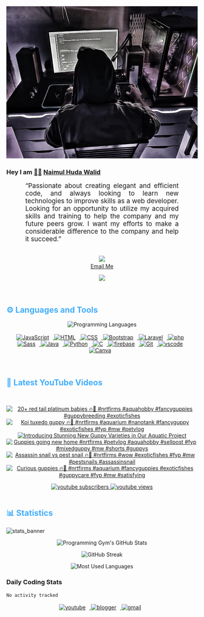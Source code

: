 <!-- ![github_cover_banner](https://www.digitalsolutionservices.com/img/services/web%20development.gif)-->

<div align="center" style="display:block;">
    <img height="400px" width="100%" alt="github cover banner" src="https://raw.githubusercontent.com/NaimulHudaWalid/NaimulHudaWalid/main/272276268_3114779035434264_920860974401480824_n.jpg"/> 
</div>

### Hey I am [👨🏻‍][facebook] [Naimul Huda Walid][youtube]



<p align:"center" style="text-align: justify; margin: 0 50px; font-size: 17px;" >
   “Passionate about creating elegant and efficient code, and always looking to learn new technologies to improve skills as a web developer. Looking for an opportunity to utilize my acquired skills and training to help the company and my future peers grow. I want my efforts to make a considerable difference to the company and help it succeed.”
<br>
<br>
<div align="center">

![](https://visitor-badge.glitch.me/badge?page_id=NaimulHudaWalid)
    <br />
[Email Me](mailto:dev.naimulhuda@gmail.com)
</div>
</p>
<!-- Typing SVG by DenverCoder1 - https://github.com/DenverCoder1/readme-typing-svg -->
<p align="center">
<!--   <a href="https://github.com/DenverCoder1/readme-typing-svg"> -->
    <img src="https://readme-typing-svg.herokuapp.com?color=E22FE4&width=380&height=45&lines=Open-Source+Enthusiast;Learning+In+Public;Empowering+Others;Nice+To+Meet+You+...&center=true"></a>

</p>
<br>
<!-- Languages and Tools -->

<h2 style="color: #44AEFB">⚙️ Languages and Tools</h2>
<div align="center" style="display:block;">
    <img width="100px" alt="Programming Languages" src="https://user-images.githubusercontent.com/78341798/194531121-47b0119a-ce00-439d-b586-125f86acb098.png"/> 
</div>
<br>   
<!-- Icons Resources -->
<!-- https://devicon.dev/ -->
<!-- https://cdn.jsdelivr.net/npm/simple-icons@v3/icons/ -->
<div align="center">
  <a href="https://developer.mozilla.org/en-US/docs/Web/JavaScript" target="_blank" rel="noreferrer">
      <img  alt="JavaScript" height="50px" style="padding-right:10px;" src="https://cdn.jsdelivr.net/gh/devicons/devicon/icons/javascript/javascript-plain.svg"/>
  </a>
  
 
  <a href="https://developer.mozilla.org/en-US/docs/Web/HTML" target="_blank" rel="noreferrer">
      <img  alt="HTML" height="50px" style="padding-right:10px;" src="https://cdn.jsdelivr.net/gh/devicons/devicon/icons/html5/html5-original.svg"/>
  </a>
  <a href="https://developer.mozilla.org/en-US/docs/Web/CSS" target="_blank" rel="noreferrer">
      <img  alt="CSS" height="50px" style="padding-right:10px;" src="https://cdn.jsdelivr.net/gh/devicons/devicon/icons/css3/css3-original.svg"/>
  </a>
  <a href="https://getbootstrap.com/" target="_blank" rel="noreferrer">
      <img  alt="Bootstrap" height="50px" style="padding-right:10px;" src="https://cdn.jsdelivr.net/gh/devicons/devicon/icons/bootstrap/bootstrap-original.svg"/>
  </a> 
  <a href="https://laravel.com/" target="_blank" rel="noreferrer">
      <img  alt="Laravel" height="50px" style="padding-right:10px;" src="https://cdn.jsdelivr.net/gh/devicons/devicon/icons/laravel/laravel-plain.svg"/>
  </a>
  <a href="https://www.php.net/" target="_blank" rel="noreferrer">
      <img  alt="php" height="50px" style="padding-right:10px;" src="https://cdn.jsdelivr.net/gh/devicons/devicon/icons/php/php-original.svg"/>
  </a>
  <a href="https://sass-lang.com/" target="_blank" rel="noreferrer">
      <img  alt="Sass" height="50px" style="padding-right:10px;" src="https://cdn.jsdelivr.net/gh/devicons/devicon/icons/sass/sass-original.svg"/>
  </a>
  <a href="https://www.java.com/en/" target="_blank" rel="noreferrer">
      <img  alt="Java" height="50px" style="padding-right:10px;" src="https://cdn.jsdelivr.net/gh/devicons/devicon/icons/java/java-original.svg"/>
  </a>    
  <a href="https://www.python.org/" target="_blank" rel="noreferrer">
      <img  alt="Python" height="50px" style="padding-right:10px;" src="https://cdn.jsdelivr.net/gh/devicons/devicon/icons/python/python-original.svg"/>
  </a>
  <a href="https://www.cprogramming.com/" target="_blank" rel="noreferrer">
      <img  alt="C" height="50px" style="padding-right:10px;" src="https://cdn.jsdelivr.net/gh/devicons/devicon/icons/c/c-original.svg"/>
  </a>
  
  <a href="https://firebase.google.com/" target="_blank" rel="noreferrer">
      <img  alt="firebase" height="50px" style="padding-right:10px;" src="https://cdn.jsdelivr.net/gh/devicons/devicon/icons/firebase/firebase-plain.svg"/>
  </a>
 
  <a href="https://git-scm.com/" target="_blank" rel="noreferrer">
      <img  alt="Git" height="50px" style="padding-right:10px;" src="https://cdn.jsdelivr.net/gh/devicons/devicon/icons/git/git-original.svg"/>
  </a>
  
  <a href="https://code.visualstudio.com/" target="_blank" rel="noreferrer">
      <img  alt="vscode" height="50px" style="padding-right:10px;"src="https://cdn.jsdelivr.net/gh/devicons/devicon/icons/vscode/vscode-original.svg"/>
  </a>
  <a href="https://www.canva.com/" target="_blank" rel="noreferrer">
      <img  alt="Canva" height="50px" style="padding-right:10px;" src="https://cdn.jsdelivr.net/gh/devicons/devicon/icons/canva/canva-original.svg"/> 
  </a>
</div>
<br>
<br>

<!-- Latest YouTube Videos -->

<h2 style="color: #44AEFB">🎦 Latest YouTube Videos</h2>
<br />

<!-- Resource/Reference: https://github.com/DenverCoder1/github-readme-youtube-cards -->
<div class="youtube videos cards" align="center">

<!-- BEGIN YOUTUBE-CARDS -->
[![20+ red tail platinum babies 🔥🖤 #nrtfirms #aquahobby #fancyguppies #guppybreeding #exoticfishes](https://ytcards.demolab.com/?id=ssHoEpSy5sQ&title=20%2B+red+tail+platinum+babies+%F0%9F%94%A5%F0%9F%96%A4+%23nrtfirms+%23aquahobby+%23fancyguppies+%23guppybreeding+%23exoticfishes&lang=en&timestamp=1702295982&background_color=%230d1117&title_color=%23ffffff&stats_color=%23dedede&max_title_lines=1&width=250&border_radius=5 "20+ red tail platinum babies 🔥🖤 #nrtfirms #aquahobby #fancyguppies #guppybreeding #exoticfishes")](https://www.youtube.com/watch?v=ssHoEpSy5sQ)
[![Koi tuxedo guppy 🔥🖤 #nrtfirms #aquarium #nanotank #fancyguppy #exoticfishes #fyp #mw #petvlog](https://ytcards.demolab.com/?id=G_Du4gIqGfk&title=Koi+tuxedo+guppy+%F0%9F%94%A5%F0%9F%96%A4+%23nrtfirms+%23aquarium+%23nanotank+%23fancyguppy+%23exoticfishes+%23fyp+%23mw+%23petvlog&lang=en&timestamp=1702258541&background_color=%230d1117&title_color=%23ffffff&stats_color=%23dedede&max_title_lines=1&width=250&border_radius=5 "Koi tuxedo guppy 🔥🖤 #nrtfirms #aquarium #nanotank #fancyguppy #exoticfishes #fyp #mw #petvlog")](https://www.youtube.com/watch?v=G_Du4gIqGfk)
[![Introducing Stunning New Guppy Varieties in Our Aquatic Project](https://ytcards.demolab.com/?id=L9lkIincdw0&title=Introducing+Stunning+New+Guppy+Varieties+in+Our+Aquatic+Project&lang=en&timestamp=1702251719&background_color=%230d1117&title_color=%23ffffff&stats_color=%23dedede&max_title_lines=1&width=250&border_radius=5 "Introducing Stunning New Guppy Varieties in Our Aquatic Project")](https://www.youtube.com/watch?v=L9lkIincdw0)
[![Guppies going new home #nrtfirms #petvlog #aquahobby #sellpost #fyp #mixedguppy #mw #shorts #guppys](https://ytcards.demolab.com/?id=O1g6yRPxgEs&title=Guppies+going+new+home+%23nrtfirms+%23petvlog+%23aquahobby+%23sellpost+%23fyp+%23mixedguppy+%23mw+%23shorts+%23guppys&lang=en&timestamp=1702211119&background_color=%230d1117&title_color=%23ffffff&stats_color=%23dedede&max_title_lines=1&width=250&border_radius=5 "Guppies going new home #nrtfirms #petvlog #aquahobby #sellpost #fyp #mixedguppy #mw #shorts #guppys")](https://www.youtube.com/watch?v=O1g6yRPxgEs)
[![Assassin snail vs pest snail 🔥🖤 #nrtfirms #wow  #exoticfishes #fyp #mw #pestsnails #assassinsnail](https://ytcards.demolab.com/?id=aLhDhWEgJwA&title=Assassin+snail+vs+pest+snail+%F0%9F%94%A5%F0%9F%96%A4+%23nrtfirms+%23wow++%23exoticfishes+%23fyp+%23mw+%23pestsnails+%23assassinsnail&lang=en&timestamp=1702165039&background_color=%230d1117&title_color=%23ffffff&stats_color=%23dedede&max_title_lines=1&width=250&border_radius=5 "Assassin snail vs pest snail 🔥🖤 #nrtfirms #wow  #exoticfishes #fyp #mw #pestsnails #assassinsnail")](https://www.youtube.com/watch?v=aLhDhWEgJwA)
[![Curious guppies 🔥🖤 #nrtfirms #aquarium #fancyguppies #exoticfishes #guppycare #fyp #mw #satisfying](https://ytcards.demolab.com/?id=aZdXvYysm-0&title=Curious+guppies+%F0%9F%94%A5%F0%9F%96%A4+%23nrtfirms+%23aquarium+%23fancyguppies+%23exoticfishes+%23guppycare+%23fyp+%23mw+%23satisfying&lang=en&timestamp=1702144143&background_color=%230d1117&title_color=%23ffffff&stats_color=%23dedede&max_title_lines=1&width=250&border_radius=5 "Curious guppies 🔥🖤 #nrtfirms #aquarium #fancyguppies #exoticfishes #guppycare #fyp #mw #satisfying")](https://www.youtube.com/watch?v=aZdXvYysm-0)
<!-- END YOUTUBE-CARDS -->
</div>

<!-- Begin Youtube Buttons -->
<!-- Resource/Reference:  https://github.com/DenverCoder1/custom-icon-badges -->
<div class="youtube buttons" align="center">
    <a href="https://www.youtube.com/channel/UCa3YaFwzSII0kKg3Nads2dQ"  target="_blank">
        <img alt="youtube subscribers" src="https://img.shields.io/youtube/channel/subscribers/UCa3YaFwzSII0kKg3Nads2dQ?logo=youtube&logoColor=red&style=for-the-badge"/>
    </a> 
    <a href="https://www.youtube.com/channel/UCa3YaFwzSII0kKg3Nads2dQ"  target="_blank">
        <img alt="youtube views" src="https://custom-icon-badges.demolab.com/youtube/channel/views/UCa3YaFwzSII0kKg3Nads2dQ?color=%23E05D44&logo=eye&logoColor=white&style=for-the-badge&labelColor=#555555"/>
    </a> 
</div>
<br>
<!-- End Youtube Buttons -->

<!-- Statistics -->

<h2 style="color: #44AEFB">📊 Statistics</h2>

![stats_banner](https://user-images.githubusercontent.com/78341798/194534778-d662496c-ae00-4e8d-ae9b-b90912054e7f.gif)

<!-- Begin Stats Cards -->
<!-- Resources:  -->
<!-- Github & Languages Stats: https://github.com/naimul15-12090/github-readme-stats --> 
<!-- Streak Stats: https://github.com/denvercoder1/github-readme-streak-stats -->
<!-- Change the value after ?username= to your GitHub username. -->
<div class="stats" align="center">

![Programming Gym's GitHub Stats](https://github-readme-stats.vercel.app/api?username=NaimulHudaWalid&hide=stars&count_private=true&show_icons=true&theme=algolia&border_radius=20)

![GitHub Streak](https://streak-stats.demolab.com?user=NaimulHudaWalid&count_private=true&theme=algolia&border_radius=22)

![Most Used Languages](https://github-readme-stats.vercel.app/api/top-langs/?username=NaimulHudaWalid&langs_count=8&layout=compact&show_icons=true&theme=algolia&border_radius=20)
    
<!-- ![Top Langs](https://github-readme-stats.vercel.app/api/top-langs/?username=naimul15-12090&langs_count=8) -->
<!-- [![Top Langs](https://github-readme-stats.vercel.app/api/top-langs/?username=naimul15-12090&layout=compact)](https://github.com/anuraghazra/github-readme-stats)
 -->
    
</div>
<!--  End Stats Cards -->



### Daily Coding Stats
<!--START_SECTION:waka-->

```txt
No activity tracked
```

<!--END_SECTION:waka-->
<!-- Begin Footer -->
<!-- Icons Resources -->
<!-- https://devicon.dev/ -->
<div class="footer" align="center" style="margin:15px;">
    <a href="https://www.youtube.com/channel/UCa3YaFwzSII0kKg3Nads2dQ" target="_blank">
        <img  style="margin:0 10px 10px 0;" src="https://user-images.githubusercontent.com/78341798/194531650-698ef1b1-9cbd-4b4f-96ef-5a2ec4b5d7e6.svg" alt="youtube" width="40px"/>
    </a>
    <a href="https://www.linkedin.com/in/naimulhudawalid/" target="_blank">
        <img style="margin:0 10px 10px 0;" src="https://user-images.githubusercontent.com/78341798/194531458-b5dfeb1b-bad5-4dfa-909a-2e402262db9a.svg" alt="blogger" width="40px"/>
    </a>
    <a href="mailto:dev.naimulhuda@gmail.com" target="_blank">
        <img style="margin:0 10px 10px 0;" src="https://user-images.githubusercontent.com/78341798/194531383-ddb2b774-5bb9-491c-b601-4a4a7d9792fb.svg" alt="gmail" width="40px"/>
    </a>
</div>
<!-- End Footer -->

[youtube]: https://www.youtube.com/channel/UCa3YaFwzSII0kKg3Nads2dQ
[facebook]: https://www.facebook.com/profile.php?id=100007065945838
